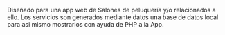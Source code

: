 Diseñado para una app web de Salones de peluquería y/o relacionados a ello.
Los servicios son generados mediante datos una base de datos local para asi mismo mostrarlos con ayuda de PHP a la App.
